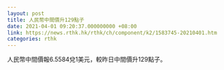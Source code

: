 ```yaml
---
layout: post
title: 人民幣中間價升129點子
date: 2021-04-01 09:20:37.000000000 +08:00
link: https://news.rthk.hk/rthk/ch/component/k2/1583745-20210401.htm
categories: rthk
---
```


人民幣中間價報6.5584兌1美元，較昨日中間價升129點子。
